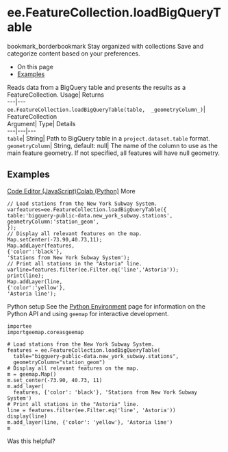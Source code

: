  
#  ee.FeatureCollection.loadBigQueryTable 
bookmark_borderbookmark Stay organized with collections  Save and categorize content based on your preferences.
  * On this page
  * [Examples](https://developers.google.com/earth-engine/apidocs/ee-featurecollection-loadbigquerytable#examples)


Reads data from a BigQuery table and presents the results as a FeatureCollection. 
Usage| Returns  
---|---  
`ee.FeatureCollection.loadBigQueryTable(table,  _geometryColumn_)`| FeatureCollection  
Argument| Type| Details  
---|---|---  
`table`| String| Path to BigQuery table in a `project.dataset.table` format.  
`geometryColumn`| String, default: null| The name of the column to use as the main feature geometry. If not specified, all features will have null geometry.  
## Examples
[Code Editor (JavaScript)](https://developers.google.com/earth-engine/apidocs/ee-featurecollection-loadbigquerytable#code-editor-javascript-sample)[Colab (Python)](https://developers.google.com/earth-engine/apidocs/ee-featurecollection-loadbigquerytable#colab-python-sample) More
```
// Load stations from the New York Subway System.
varfeatures=ee.FeatureCollection.loadBigQueryTable({
table:'bigquery-public-data.new_york_subway.stations',
geometryColumn:'station_geom',
});
// Display all relevant features on the map.
Map.setCenter(-73.90,40.73,11);
Map.addLayer(features,
{'color':'black'},
'Stations from New York Subway System');
// Print all stations in the "Astoria" line.
varline=features.filter(ee.Filter.eq('line','Astoria'));
print(line);
Map.addLayer(line,
{'color':'yellow'},
'Astoria line');
```
Python setup
See the [ Python Environment](https://developers.google.com/earth-engine/guides/python_install) page for information on the Python API and using `geemap` for interactive development.
```
importee
importgeemap.coreasgeemap
```
```
# Load stations from the New York Subway System.
features = ee.FeatureCollection.loadBigQueryTable(
  table="bigquery-public-data.new_york_subway.stations",
  geometryColumn="station_geom")
# Display all relevant features on the map.
m = geemap.Map()
m.set_center(-73.90, 40.73, 11)
m.add_layer(
  features, {'color': 'black'}, 'Stations from New York Subway System')
# Print all stations in the "Astoria" line.
line = features.filter(ee.Filter.eq('line', 'Astoria'))
display(line)
m.add_layer(line, {'color': 'yellow'}, 'Astoria line')
m
```

Was this helpful?
